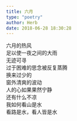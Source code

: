 ```yaml
---  
title: 六月  
type: "poetry"  
author: Herb  
date: 2018-06-28 18:30:28  
---  
```

六月的热风  
足以使一夜之间的大雨  
无迹可寻  
过于困难的思念被反复蒸腾  
换来过少的  
窗外清爽的波动  
人的心如果果然宁静  
还有什么不凉  
我如何看山是水  
看路是水，看人皆是水